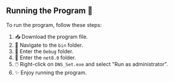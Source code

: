 ## Running the Program 🚀

To run the program, follow these steps:

1. 📥 Download the program file.
2. 📂 Navigate to the `bin` folder.
3. 📁 Enter the `Debug` folder.
4. 📁 Enter the `net8.0` folder.
5. 🖱️ Right-click on `DNS_Set.exe` and select "Run as administrator".
6. ✨ Enjoy running the program.
